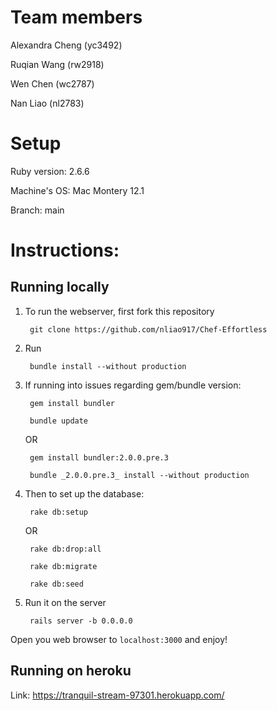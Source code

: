 
# Team members

Alexandra Cheng (yc3492)

Ruqian Wang (rw2918)

Wen Chen (wc2787)

Nan Liao (nl2783)

# Setup

Ruby version: 2.6.6

Machine's OS: Mac Montery 12.1

Branch: main

# Instructions:

## Running locally

1. To run the webserver, first fork this repository 

        git clone https://github.com/nliao917/Chef-Effortless

2. Run

        bundle install --without production

3. If running into issues regarding gem/bundle version:

        gem install bundler

        bundle update

   OR

        gem install bundler:2.0.0.pre.3

        bundle _2.0.0.pre.3_ install --without production 

4. Then to set up the database:

        rake db:setup
   
   OR 
   
        rake db:drop:all 
        
        rake db:migrate
        
        rake db:seed

5. Run it on the server

        rails server -b 0.0.0.0

Open you web browser to `localhost:3000` and enjoy!


## Running on heroku

Link:
https://tranquil-stream-97301.herokuapp.com/


